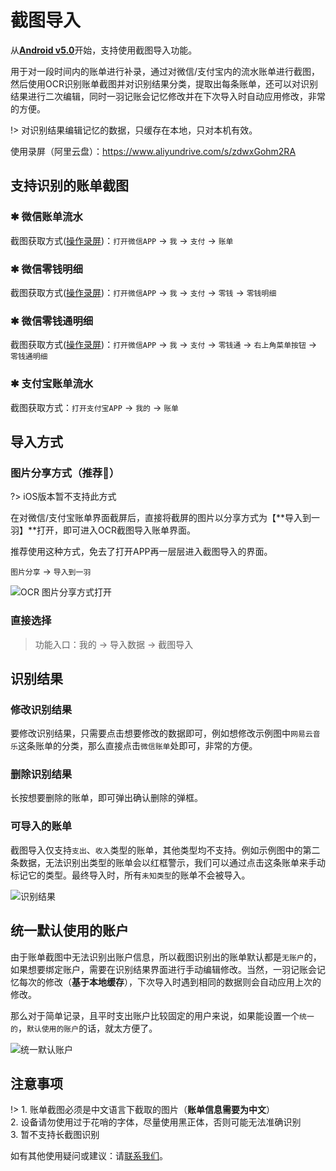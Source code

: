 # 截图导入

从[**Android v5.0**](https://www.coolapk.com/apk/kylec.me.lightbookkeeping)开始，支持使用截图导入功能。

用于对一段时间内的账单进行补录，通过对微信/支付宝内的流水账单进行截图，然后使用OCR识别账单截图并对识别结果分类，提取出每条账单，还可以对识别结果进行二次编辑，同时一羽记账会记忆修改并在下次导入时自动应用修改，非常的方便。

!> 对识别结果编辑记忆的数据，只缓存在本地，只对本机有效。

使用录屏（阿里云盘）：https://www.aliyundrive.com/s/zdwxGohm2RA

## 支持识别的账单截图

### ✱ 微信账单流水

截图获取方式([操作录屏](doc/pro/get-wx-bill.md))：`打开微信APP` -> `我` -> `支付` -> `账单`

### ✱ 微信零钱明细

截图获取方式([操作录屏](doc/pro/get-wx-pocket.md))：`打开微信APP` -> `我` -> `支付` -> `零钱` -> `零钱明细`

### ✱ 微信零钱通明细

截图获取方式([操作录屏](doc/pro/get-wx-lqt.md))：`打开微信APP` -> `我` -> `支付` -> `零钱通` -> `右上角菜单按钮` -> `零钱通明细`

### ✱ 支付宝账单流水

截图获取方式：`打开支付宝APP` -> `我的` -> `账单`

## 导入方式

### 图片分享方式（推荐🍓）

?> iOS版本暂不支持此方式

在对微信/支付宝账单界面截屏后，直接将截屏的图片以分享方式为【**导入到一羽】**打开，即可进入OCR截图导入账单界面。

推荐使用这种方式，免去了打开APP再一层层进入截图导入的界面。

`图片分享` -> `导入到一羽`

![OCR 图片分享方式打开](https://z3.ax1x.com/2021/09/29/45JeuF.gif)

### 直接选择

> 功能入口：我的 -> 导入数据 -> 截图导入

## 识别结果

### 修改识别结果

要修改识别结果，只需要点击想要修改的数据即可，例如想修改示例图中`网易云音乐`这条账单的分类，那么直接点击`微信账单`处即可，非常的方便。

### 删除识别结果

长按想要删除的账单，即可弹出确认删除的弹框。

### 可导入的账单

截图导入仅支持`支出`、`收入`类型的账单，其他类型均不支持。例如示例图中的第二条数据，无法识别出类型的账单会以红框警示，我们可以通过点击这条账单来手动标记它的类型。最终导入时，所有`未知类型`的账单不会被导入。

![识别结果](https://z3.ax1x.com/2021/09/29/453mBd.jpg)

## 统一默认使用的账户

由于账单截图中无法识别出账户信息，所以截图识别出的账单默认都是`无账户`的，如果想要绑定账户，需要在识别结果界面进行手动编辑修改。当然，一羽记账会记忆每次的修改（**基于本地缓存**），下次导入时遇到相同的数据则会自动应用上次的修改。

那么对于简单记录，且平时支出账户比较固定的用户来说，如果能设置一个`统一的`，`默认使用的账户`的话，就太方便了。

![统一默认账户](https://z3.ax1x.com/2021/09/29/45Yjeg.jpg)

## 注意事项

!> 1. 账单截图必须是中文语言下截取的图片（**账单信息需要为中文**）<br>2. 设备请勿使用过于花哨的字体，尽量使用黑正体，否则可能无法准确识别<br>3. 暂不支持长截图识别

如有其他使用疑问或建议：请[联系我们](doc/other/contact.md)。